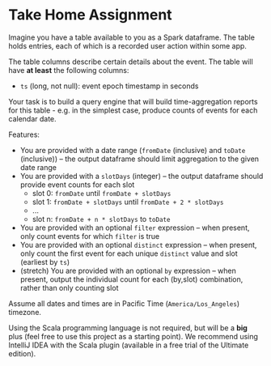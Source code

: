 # Take Home Assignment

Imagine you have a table available to you as a Spark dataframe. The table holds entries, each of which is a recorded 
user action within some app.

The table columns describe certain details about the event. The table will have **at least** the following columns:

- `ts` (long, not null): event epoch timestamp in seconds

Your task is to build a query engine that will build time-aggregation reports for this table
	- e.g. in the simplest case, produce counts of events for each calendar date.

Features:

- You are provided with a date range (`fromDate` (inclusive) and `toDate` (inclusive)) – the output dataframe should limit aggregation to the given date range
- You are provided with a `slotDays` (integer) – the output dataframe should provide event counts for each slot
    - slot 0: `fromDate` until `fromDate + slotDays`
    - slot 1: `fromDate + slotDays` until `fromDate + 2 * slotDays`
    - ...
    - slot n: `fromDate + n * slotDays` to `toDate`
- You are provided with an optional `filter` expression – when present, only count events for which `filter` 
is true
- You are provided with an optional `distinct` expression – when present, only count the first event for each unique `distinct` value and slot (earliest by `ts`)
- (stretch) You are provided with an optional `by` expression – when present, output the individual count for each (by,slot) combination, rather than only counting slot

Assume all dates and times are in Pacific Time (`America/Los_Angeles`) timezone.

Using the Scala programming language is not required, but will be a **big** plus (feel free to use this project 
as a starting point). We recommend using IntelliJ IDEA with the Scala plugin (available in a free trial 
of the Ultimate edition).
